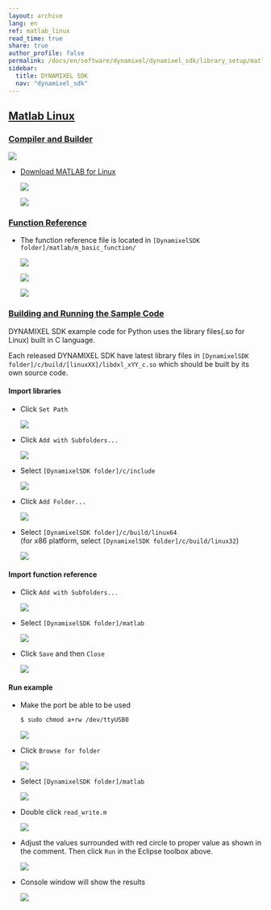 ```yaml
---
layout: archive
lang: en
ref: matlab_linux
read_time: true
share: true
author_profile: false
permalink: /docs/en/software/dynamixel/dynamixel_sdk/library_setup/matlab_linux/
sidebar:
  title: DYNAMIXEL SDK
  nav: "dynamixel_sdk"
---
```


<style>body {counter-reset: h1 4 !important;}</style>
<div style="counter-reset: h2 14"></div>

<!--[dummy Header 1]>
  <h1 id="library-setup"><a href="#library-setup">Library Setup</a></h1>
<![end dummy Header 1]-->

## [Matlab Linux](#matlab-linux)

### [Compiler and Builder](#compiler-and-builder)

![](/assets/images/sw/sdk/dynamixel_sdk/library_setup/matlab/matlab.png)

* [Download MATLAB for Linux](http://www.mathworks.com/index.html?s_tid=gn_loc_drop)

  ![](/assets/images/sw/sdk/dynamixel_sdk/library_setup/matlab/linux/library_file/a1.png)

  ![](/assets/images/sw/sdk/dynamixel_sdk/library_setup/matlab/linux/library_file/a2.png)

### [Function Reference](#function-reference)

* The function reference file is located in `[DynamixelSDK folder]/matlab/m_basic_function/`

  ![](/assets/images/sw/sdk/dynamixel_sdk/library_setup/matlab/linux/library_file/2.png)

  ![](/assets/images/sw/sdk/dynamixel_sdk/library_setup/matlab/linux/library_file/3.png)

  ![](/assets/images/sw/sdk/dynamixel_sdk/library_setup/matlab/linux/library_file/1.png)

### [Building and Running the Sample Code](#building-and-running-the-sample-code)

DYNAMIXEL SDK example code for Python uses the library files(.so for Linux) built in C language.

Each released DYNAMIXEL SDK have latest library files in `[DynamixelSDK folder]/c/build/[linuxXX]/libdxl_xYY_c.so` which should be built by its own source code.

#### Import libraries

* Click `Set Path`

  ![](/assets/images/sw/sdk/dynamixel_sdk/library_setup/matlab/linux/sample_code/1.png)

* Click `Add with Subfolders...`

  ![](/assets/images/sw/sdk/dynamixel_sdk/library_setup/matlab/linux/sample_code/2.png)

* Select `[DynamixelSDK folder]/c/include`

  ![](/assets/images/sw/sdk/dynamixel_sdk/library_setup/matlab/linux/sample_code/3.png)

* Click `Add Folder...`

  ![](/assets/images/sw/sdk/dynamixel_sdk/library_setup/matlab/linux/sample_code/4.png)

* Select `[DynamixelSDK folder]/c/build/linux64`  
  (for x86 platform, select `[DynamixelSDK folder]/c/build/linux32`)

  ![](/assets/images/sw/sdk/dynamixel_sdk/library_setup/matlab/linux/sample_code/5.png)


#### Import function reference

* Click `Add with Subfolders...`

  ![](/assets/images/sw/sdk/dynamixel_sdk/library_setup/matlab/linux/sample_code/6.png)

* Select `[DynamixelSDK folder]/matlab`

  ![](/assets/images/sw/sdk/dynamixel_sdk/library_setup/matlab/linux/sample_code/7.png)

* Click `Save` and then `Close`

  ![](/assets/images/sw/sdk/dynamixel_sdk/library_setup/matlab/linux/sample_code/8.png)


#### Run example

* Make the port be able to be used

  ```bash
  $ sudo chmod a+rw /dev/ttyUSB0
  ```

  ![](/assets/images/sw/sdk/dynamixel_sdk/library_setup/matlab/linux/sample_code/16.png)

* Click `Browse for folder`

  ![](/assets/images/sw/sdk/dynamixel_sdk/library_setup/matlab/linux/sample_code/9.png)

* Select `[DynamixelSDK folder]/matlab`

  ![](/assets/images/sw/sdk/dynamixel_sdk/library_setup/matlab/linux/sample_code/10.png)

* Double click `read_write.m`

  ![](/assets/images/sw/sdk/dynamixel_sdk/library_setup/matlab/linux/sample_code/11.png)

* Adjust the values surrounded with red circle to proper value as shown in the comment. Then click `Run` in the Eclipse toolbox above. 

  ![](/assets/images/sw/sdk/dynamixel_sdk/library_setup/matlab/linux/sample_code/12.png)

* Console window will show the results 

  ![](/assets/images/sw/sdk/dynamixel_sdk/library_setup/matlab/linux/sample_code/13.png)
